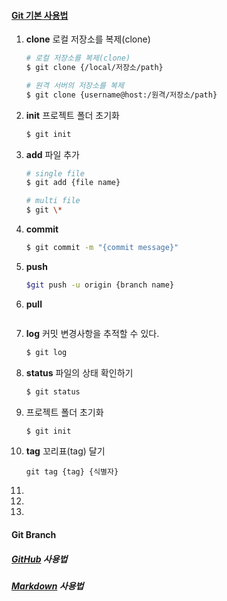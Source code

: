 #### [Git 기본 사용법](https://git-scm.com/book/ko/v2)

1. **clone** 로컬 저장소를 복제(clone)

   ```bash
   # 로컬 저장소를 복제(clone)
   $ git clone {/local/저장소/path}
   
   # 원격 서버의 저장소를 복제
   $ git clone {username@host:/원격/저장소/path}
   ```

2. **init** 프로젝트 폴더 초기화

   ```bash
   $ git init
   ```

3. **add** 파일 추가

   ```bash
   # single file
   $ git add {file name}
   
   # multi file
   $ git \*
   ```

4. **commit**

   ```bash
   $ git commit -m "{commit message}"
   ```

5. **push**

   ```bash
   $git push -u origin {branch name}
   ```

6. **pull**

   ```bash
   
   ```

7. **log**  커밋 변경사항을 추적할 수 있다.

   ```bash
   $ git log
   ```

8. **status** 파일의 상태 확인하기

   ```bash
   $ git status
   ```

9. 프로젝트 폴더 초기화

   ```bash
   $ git init
   ```

10. **tag** 꼬리표(tag) 달기

    ```
    git tag {tag} {식별자}
    ```

11. 

12. 

13. 

#### Git Branch

##### [GitHub](https://github.com/kos5667/Git/tree/main/github) 사용법

##### [Markdown](https://github.com/kos5667/Git/tree/main/markdown) 사용법
